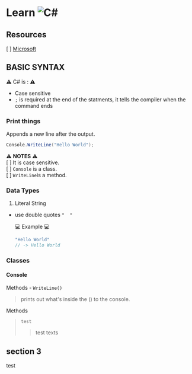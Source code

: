 # Learn ![C#](https://img.shields.io/badge/c%23-%23239120.svg?style=for-the-badge&logo=csharp&logoColor=white)

## Resources

[ ] [Microsoft](https://learn.microsoft.com/en-us/training/modules/csharp-write-first/)

## BASIC SYNTAX

:warning: C# is : :warning:

- Case sensitive
- `;` is required at the end of the statments, it  tells the compiler when the command ends

### **Print things**

Appends a new line after the output.

```cs
Console.WriteLine("Hello World");
```

:warning: **NOTES** :warning:  
[ ] It is case sensitive.  
[ ] `Console` is a class.  
[ ] `WriteLine`is a method.

### Data Types  

1. Literal String

- use double quotes ` "  " `  

   :computer: Example :computer:

    ```cs
    "Hello World"
    // -> Hello World
    ```

### **Classes**

#### **Console**  

Methods - `WriteLine()`

> prints out what's inside the () to the console.  

Methods

> `test`
>> test texts

## section 3

test
